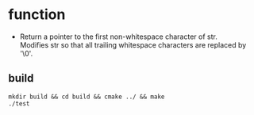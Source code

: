 # function
* Return a pointer to the first non-whitespace character of str. <br>
  Modifies str so that all trailing whitespace characters are replaced by '\0'.

## build
	mkdir build && cd build && cmake ../ && make
	./test
